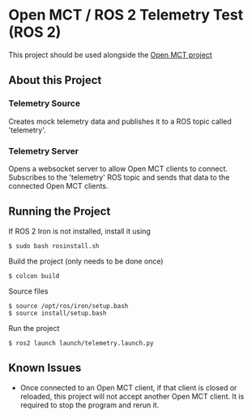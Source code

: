 # Open MCT / ROS 2 Telemetry Test (ROS 2)

This project should be used alongside the [Open MCT project](https://github.com/brandongasser/openmct-ros-test-openmct)

## About this Project

### Telemetry Source

Creates mock telemetry data and publishes it to a ROS topic called 'telemetry'.

### Telemetry Server

Opens a websocket server to allow Open MCT clients to connect. Subscribes to the 'telemetry' ROS topic and sends that data to the connected Open MCT clients.

## Running the Project

If ROS 2 Iron is not installed, install it using

```
$ sudo bash rosinstall.sh
```

Build the project (only needs to be done once)

```
$ colcon build
```

Source files

```
$ source /opt/ros/iron/setup.bash
$ source install/setup.bash
```

Run the project

```
$ ros2 launch launch/telemetry.launch.py
```

## Known Issues

- Once connected to an Open MCT client, if that client is closed or reloaded, this project will not accept another Open MCT client. It is required to stop the program and rerun it.
